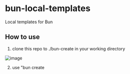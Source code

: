 # bun-local-templates

Local templates for Bun

## How to use

1. clone this repo to ./bun-create in your working directory

![image](https://github.com/user-attachments/assets/9d21da88-0fc5-4e9f-9c81-b33ba773fa69)

2. use "bun create <template>" to create project from local templates 

![image](https://github.com/user-attachments/assets/8fd9cb53-209d-441f-a1b7-2566dbbf4685)
